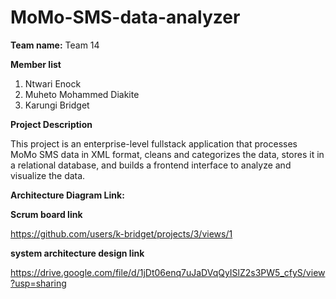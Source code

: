 # MoMo-SMS-data-analyzer

**Team name:**
Team 14

**Member list**

1. Ntwari Enock
2. Muheto Mohammed Diakite
3. Karungi Bridget

**Project Description**

This project is an enterprise-level fullstack application that processes MoMo SMS data in XML format, cleans and categorizes the data, stores it in a relational database, and builds a frontend interface to analyze and visualize the data.

**Architecture Diagram Link:**

**Scrum board link**

https://github.com/users/k-bridget/projects/3/views/1

**system architecture design link**

https://drive.google.com/file/d/1jDt06enq7uJaDVqQyISlZ2s3PW5_cfyS/view?usp=sharing

